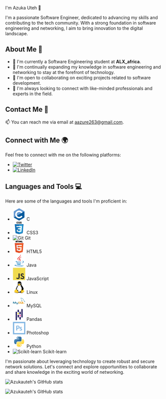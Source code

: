  I'm Azuka Uteh :wave:

I'm a passionate Software Engineer, dedicated to advancing my skills and contributing to the tech community. With a strong foundation in software engineering and networking, I aim to bring innovation to the digital landscape.

## About Me :rocket:

- 🔭 I'm currently a Software Engineering student at **ALX_africa**.
- 🌱 I'm continually expanding my knowledge in software engineering and networking to stay at the forefront of technology.
- 👯 I'm open to collaborating on exciting projects related to software development.
- 🤝 I'm always looking to connect with like-minded professionals and experts in the field.

## Contact Me :email:

📫 You can reach me via email at [aazure263@gmail.com](mailto:aazure263@gmail.com).

## Connect with Me :earth_africa:

Feel free to connect with me on the following platforms:

- <a href="https://twitier.com/Magnifi66148508" target="_blank"><img src="https://img.shields.io/twitter/follow/Magnifi66148508?style=social&logo=twitter" alt="Twitter" width="150px" height="30px" /></a>
- <a href="https://www.linkedin.com/in/azukauteh" target="_blank"><img src="https://img.shields.io/badge/LinkedIn-Connect-blue?logo=linkedin" alt="LinkedIn" width="150px" height="30px" /></a>

## Languages and Tools :computer:

Here are some of the languages and tools I'm proficient in:

- <img src="https://raw.githubusercontent.com/devicons/devicon/master/icons/c/c-original.svg" alt="C" width="40px" height="40px" /> C
- <img src="https://raw.githubusercontent.com/devicons/devicon/master/icons/css3/css3-original-wordmark.svg" alt="CSS3" width="40px" height="40px" /> CSS3
- <img src="https://www.vectorlogo.zone/logos/git-scm/git-scm-icon.svg" alt="Git" width="40px" height="40px" /> Git
- <img src="https://raw.githubusercontent.com/devicons/devicon/master/icons/html5/html5-original-wordmark.svg" alt="HTML5" width="40px" height="40px" /> HTML5
- <img src="https://raw.githubusercontent.com/devicons/devicon/master/icons/java/java-original.svg" alt="Java" width="40px" height="40px" /> Java
- <img src="https://raw.githubusercontent.com/devicons/devicon/master/icons/javascript/javascript-original.svg" alt="JavaScript" width="40px" height="40px" /> JavaScript
- <img src="https://raw.githubusercontent.com/devicons/devicon/master/icons/linux/linux-original.svg" alt="Linux" width="40px" height="40px" /> Linux
- <img src="https://raw.githubusercontent.com/devicons/devicon/master/icons/mysql/mysql-original-wordmark.svg" alt="MySQL" width="40px" height="40px" /> MySQL
- <img src="https://raw.githubusercontent.com/devicons/devicon/2ae2a900d2f041da66e950e4d48052658d850630/icons/pandas/pandas-original.svg" alt="Pandas" width="40px" height="40px" /> Pandas
- <img src="https://raw.githubusercontent.com/devicons/devicon/master/icons/photoshop/photoshop-line.svg" alt="Photoshop" width="40px" height="40px" /> Photoshop
- <img src="https://raw.githubusercontent.com/devicons/devicon/master/icons/python/python-original.svg" alt="Python" width="40px" height="40px" /> Python
- <img src="https://upload.wikimedia.org/wikipedia/commons/0/05/Scikit_learn_logo_small.svg" alt="Scikit-learn" width="40px" height="40px" /> Scikit-learn

I'm passionate about leveraging technology to create robust and secure network solutions. Let's connect and explore opportunities to collaborate and share knowledge in the exciting world of networking.


![Azukauteh's GitHub stats](https://github-readme-stats.vercel.app/api?username=azukauteh&show=reviews,discussions_started,discussions_answered,prs_merged,prs_merged_percentage)

![Azukauteh's GitHub stats](https://github-readme-stats.vercel.app/api?username=azukauteh&show_icons=true&theme=radical)

